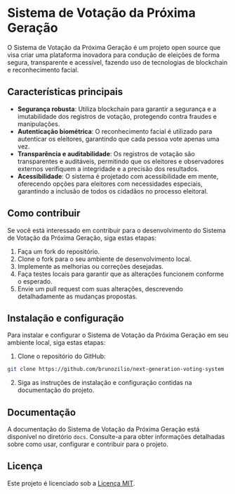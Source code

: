 # Sistema de Votação da Próxima Geração

O Sistema de Votação da Próxima Geração é um projeto open source que visa criar uma plataforma inovadora para condução de eleições de forma segura, transparente e acessível, fazendo uso de tecnologias de blockchain e reconhecimento facial.

## Características principais

- **Segurança robusta**: Utiliza blockchain para garantir a segurança e a imutabilidade dos registros de votação, protegendo contra fraudes e manipulações.
- **Autenticação biométrica**: O reconhecimento facial é utilizado para autenticar os eleitores, garantindo que cada pessoa vote apenas uma vez.
- **Transparência e auditabilidade**: Os registros de votação são transparentes e auditáveis, permitindo que os eleitores e observadores externos verifiquem a integridade e a precisão dos resultados.
- **Acessibilidade**: O sistema é projetado com acessibilidade em mente, oferecendo opções para eleitores com necessidades especiais, garantindo a inclusão de todos os cidadãos no processo eleitoral.

## Como contribuir

Se você está interessado em contribuir para o desenvolvimento do Sistema de Votação da Próxima Geração, siga estas etapas:

1. Faça um fork do repositório.
2. Clone o fork para o seu ambiente de desenvolvimento local.
3. Implemente as melhorias ou correções desejadas.
4. Faça testes locais para garantir que as alterações funcionem conforme o esperado.
5. Envie um pull request com suas alterações, descrevendo detalhadamente as mudanças propostas.

## Instalação e configuração

Para instalar e configurar o Sistema de Votação da Próxima Geração em seu ambiente local, siga estas etapas:

1. Clone o repositório do GitHub:

```bash
git clone https://github.com/brunozilio/next-generation-voting-system
```

2. Siga as instruções de instalação e configuração contidas na documentação do projeto.

## Documentação

A documentação do Sistema de Votação da Próxima Geração está disponível no diretório `docs`. Consulte-a para obter informações detalhadas sobre como usar, configurar e contribuir para o projeto.

## Licença

Este projeto é licenciado sob a [Licença MIT](LICENSE).
